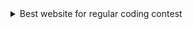 
<details>
<summary>Best website for regular coding contest</summary>
<br>
Official Website- <br>
https://clist.by/
https://learning.edx.org/course/course-v1:HarvardX+CS50P+Python<br>

</details>
